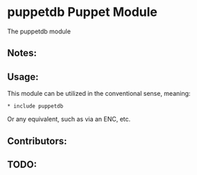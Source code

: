 # puppetdb Puppet Module

The puppetdb module

## Notes:

## Usage:

This module can be utilized in the conventional sense, meaning:

    * include puppetdb

Or any equivalent, such as via an ENC, etc.

## Contributors:

## TODO:


